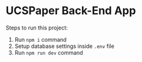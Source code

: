 # UCSPaper Back-End App

Steps to run this project:

1. Run `npm i` command
2. Setup database settings inside `.env` file
4. Run `npm run dev` command
